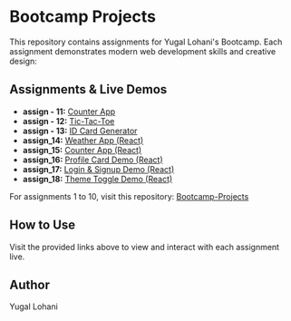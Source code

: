 # Bootcamp Projects

This repository contains assignments for Yugal Lohani's Bootcamp. Each assignment demonstrates modern web development skills and creative design:

## Assignments & Live Demos
- **assign - 11:** [Counter App](https://assign11-mu.vercel.app/)
- **assign - 12:** [Tic-Tac-Toe](https://assign12-beta.vercel.app/)
- **assign - 13:** [ID Card Generator](https://assign13-theta.vercel.app/)
- **assign_14:** [Weather App (React)](https://assign14-chi.vercel.app/)
- **assign_15:** [Counter App (React)](https://assign15-fawn.vercel.app/)
- **assign_16:** [Profile Card Demo (React)](https://assign16.vercel.app/)
- **assign_17:** [Login & Signup Demo (React)](https://assign17.vercel.app/login)
- **assign_18:** [Theme Toggle Demo (React)](https://assign18.vercel.app/)

For assignments 1 to 10, visit this repository: [Bootcamp-Projects](https://github.com/yugallohani/Bootcamp-Projects)

## How to Use
Visit the provided links above to view and interact with each assignment live.

## Author
Yugal Lohani
